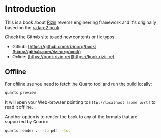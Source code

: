 # Introduction

This is a book about [Rizin](https://rizin.re) reverse engineering framework and it's originally
based on the [radare2 book](https://github.com/radareorg/radare2book)

Check the Github site to add new contents or fix typos:

* Github: [https://github.com/rizinorg/book](https://github.com/rizinorg/book)
* Online: [https://book.rizin.re/](https://book.rizin.re)

## Offline

For offline use you need to fetch the [Quarto](https://quarto.org) tool and run the build locally:
```sh
quarto preview
```
It will open your Web-browser pointing to `http://localhost:[some port]` to read it offline.

Another option is to render the book to any of the formats that are supported by Quarto:
```sh
quarto render . --to pdf --toc
```
